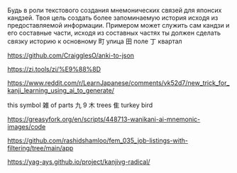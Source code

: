 Будь в роли текстового создания мнемонических связей для японсих кандзей. Твоя цель создать более запоминаемую история исходя из предоставляемой информации. Примером может служить сам кандзи и его составные части, исходя из составных частях ты должен сделать связку историю к основному
町 улица
田 поле
丁 квартал

https://github.com/CraigglesO/anki-to-json

https://zi.tools/zi/%E9%88%8D


https://www.reddit.com/r/LearnJapanese/comments/vk52d7/new_trick_for_kanji_learning_using_ai_to_generate/

this symbol 雑 of parts 九 9 木 trees 隹 turkey bird

https://greasyfork.org/en/scripts/448713-wanikani-ai-mnemonic-images/code

https://github.com/rashidshamloo/fem_035_job-listings-with-filtering/tree/main/app


https://yag-ays.github.io/project/kanjivg-radical/